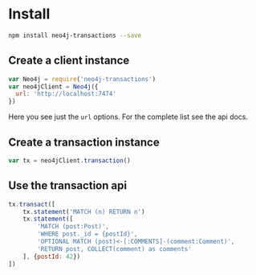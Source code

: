 # Install

```bash
npm install neo4j-transactions --save
```

## Create a client instance
```javascript
var Neo4j = require('neo4j-transactions')
var neo4jClient = Neo4j({
  url: 'http://localhost:7474'
})
```
Here you see just the `url` options. For the complete list see the api docs.

## Create a transaction instance
```javascript
var tx = neo4jClient.transaction()
```

## Use the transaction api
```javascript
tx.transact([
    tx.statement('MATCH (n) RETURN n')
    tx.statement([
        'MATCH (post:Post)',
        'WHERE post._id = {postId}',
        'OPTIONAL MATCH (post)<-[:COMMENTS]-(comment:Comment)',
        'RETURN post, COLLECT(comment) as comments'
    ], {postId: 42})
])
```
